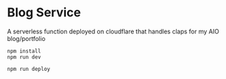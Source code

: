 # Blog Service
A serverless function deployed on cloudflare that handles claps for my AIO blog/portfolio

```
npm install
npm run dev
```

```
npm run deploy
```

